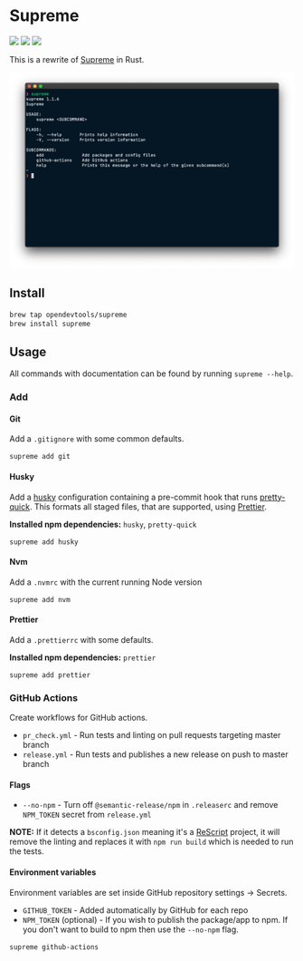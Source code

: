 # Supreme

[![](https://github.com/opendevtools/supreme-rs/workflows/Release/badge.svg)](https://github.com/opendevtools/supreme-rs/actions?workflow=Release)
[![](https://meritbadge.herokuapp.com/supreme)](https://crates.io/crates/supreme)
[![](https://img.shields.io/crates/d/supreme.svg)](https://crates.io/crates/supreme)

This is a rewrite of [Supreme](https://github.com/opendevtools/supreme) in Rust.

![Screenshot of Supreme running in terminal](/docs/supreme.png)

## Install

```
brew tap opendevtools/supreme
brew install supreme
```

## Usage

All commands with documentation can be found by running `supreme --help`.

### Add

#### Git

Add a `.gitignore` with some common defaults.

```
supreme add git
```

#### Husky

Add a [husky](https://github.com/typicode/husky) configuration containing a pre-commit hook that runs [pretty-quick](https://github.com/azz/pretty-quick). This formats all staged files, that are supported, using [Prettier](http://prettier.io/).

**Installed npm dependencies:** `husky`, `pretty-quick`

```
supreme add husky
```

#### Nvm

Add a `.nvmrc` with the current running Node version

```
supreme add nvm
```

#### Prettier

Add a `.prettierrc` with some defaults.

**Installed npm dependencies:** `prettier`

```
supreme add prettier
```

### GitHub Actions

Create workflows for GitHub actions.

- `pr_check.yml` - Run tests and linting on pull requests targeting master branch
- `release.yml` - Run tests and publishes a new release on push to master branch

#### Flags

- `--no-npm` - Turn off `@semantic-release/npm` in `.releaserc` and remove `NPM_TOKEN` secret from `release.yml`

**NOTE:** If it detects a `bsconfig.json` meaning it's a [ReScript](http://rescript-lang.org/) project, it will remove the linting and replaces it with `npm run build` which is needed to run the tests.

#### Environment variables

Environment variables are set inside GitHub repository settings -> Secrets.

- `GITHUB_TOKEN` - Added automatically by GitHub for each repo
- `NPM_TOKEN` (optional) - If you wish to publish the package/app to npm. If you don't want to build to npm then use the `--no-npm` flag.

```
supreme github-actions
```
